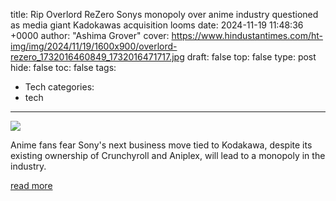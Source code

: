 title: Rip Overlord ReZero Sonys monopoly over anime industry questioned as media giant Kadokawas acquisition looms
date: 2024-11-19 11:48:36 +0000
author: "Ashima Grover"
cover: https://www.hindustantimes.com/ht-img/img/2024/11/19/1600x900/overlord-rezero_1732016460849_1732016471717.jpg
draft: false
top: false
type: post
hide: false
toc: false
tags:
  - Tech
categories:
  - tech
---

![](https://www.hindustantimes.com/ht-img/img/2024/11/19/1600x900/overlord-rezero_1732016460849_1732016471717.jpg)

Anime fans fear Sony's next business move tied to Kodakawa, despite its existing ownership of Crunchyroll and Aniplex, will lead to a monopoly in the industry.

[read more](https://www.hindustantimes.com/entertainment/anime/rip-overlord-re-zero-sonys-monopoly-over-anime-industry-questioned-as-media-giant-kadokawas-acquisition-looms-101732013126934.html)
